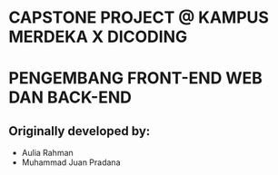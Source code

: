 # CAPSTONE PROJECT @ KAMPUS MERDEKA X DICODING
# PENGEMBANG FRONT-END WEB DAN BACK-END

## Originally developed by:
- Aulia Rahman
- Muhammad Juan Pradana
